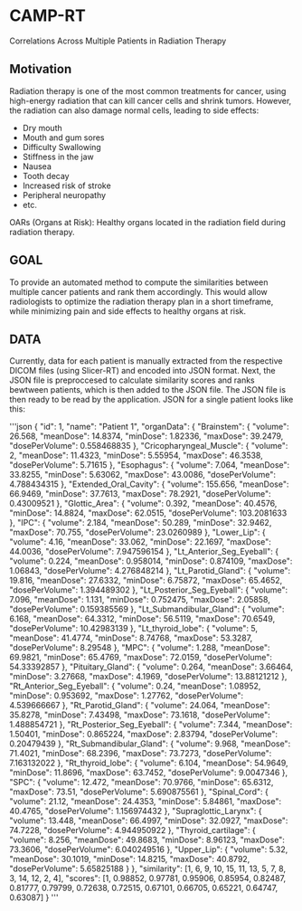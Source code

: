 # CAMP-RT
Correlations Across Multiple Patients in Radiation Therapy

## Motivation
Radiation therapy is one of the most common treatments for cancer, using high-energy radiation that can kill cancer cells and shrink tumors. However, the radiation can also damage normal cells, leading to side effects:

  - Dry mouth
  - Mouth and gum sores
  - Difficulty Swallowing
  - Stiffness in the jaw
  - Nausea
  - Tooth decay
  - Increased risk of stroke
  - Peripheral neuropathy
  - etc.

OARs (Organs at Risk): Healthy organs located in the radiation field during radiation therapy.

## GOAL
To provide an automated method to compute the similarities between multiple cancer patients and rank them accordingly. This would allow radiologists to optimize the radiation therapy plan in a short timeframe, while minimizing pain and side effects to healthy organs at risk.

## DATA
Currently, data for each patient is manually extracted from the respective DICOM files (using Slicer-RT) and encoded into JSON format. Next, the JSON file is preproccesed to calculate similarity scores and ranks bewtween patients, which is then added to the JSON file. The JSON file is then ready to be read by the application. JSON for a single patient looks like this:

'''json
{
    "id": 1,
    "name": "Patient 1",
    "organData": {
        "Brainstem": {
            "volume": 26.568,
            "meanDose": 14.8374,
            "minDose": 1.82336,
            "maxDose": 39.2479,
            "dosePerVolume": 0.558468835
        },
        "Cricopharyngeal_Muscle": {
            "volume": 2,
            "meanDose": 11.4323,
            "minDose": 5.55954,
            "maxDose": 46.3538,
            "dosePerVolume": 5.71615
        },
        "Esophagus": {
            "volume": 7.064,
            "meanDose": 33.8255,
            "minDose": 5.63062,
            "maxDose": 43.0086,
            "dosePerVolume": 4.788434315
        },
        "Extended_Oral_Cavity": {
            "volume": 155.656,
            "meanDose": 66.9469,
            "minDose": 37.7613,
            "maxDose": 78.2921,
            "dosePerVolume": 0.43009521
        },
        "Glottic_Area": {
            "volume": 0.392,
            "meanDose": 40.4576,
            "minDose": 14.8824,
            "maxDose": 62.0515,
            "dosePerVolume": 103.2081633
        },
        "IPC": {
            "volume": 2.184,
            "meanDose": 50.289,
            "minDose": 32.9462,
            "maxDose": 70.755,
            "dosePerVolume": 23.0260989
        },
        "Lower_Lip": {
            "volume": 4.16,
            "meanDose": 33.062,
            "minDose": 22.1697,
            "maxDose": 44.0036,
            "dosePerVolume": 7.947596154
        },
        "Lt_Anterior_Seg_Eyeball": {
            "volume": 0.224,
            "meanDose": 0.958014,
            "minDose": 0.874109,
            "maxDose": 1.06843,
            "dosePerVolume": 4.276848214
        },
        "Lt_Parotid_Gland": {
            "volume": 19.816,
            "meanDose": 27.6332,
            "minDose": 6.75872,
            "maxDose": 65.4652,
            "dosePerVolume": 1.394489302
        },
        "Lt_Posterior_Seg_Eyeball": {
            "volume": 7.096,
            "meanDose": 1.131,
            "minDose": 0.752475,
            "maxDose": 2.05858,
            "dosePerVolume": 0.159385569
        },
        "Lt_Submandibular_Gland": {
            "volume": 6.168,
            "meanDose": 64.3312,
            "minDose": 56.5119,
            "maxDose": 70.6549,
            "dosePerVolume": 10.42983139
        },
        "Lt_thyroid_lobe": {
            "volume": 5,
            "meanDose": 41.4774,
            "minDose": 8.74768,
            "maxDose": 53.3287,
            "dosePerVolume": 8.29548
        },
        "MPC": {
            "volume": 1.288,
            "meanDose": 69.9821,
            "minDose": 65.4769,
            "maxDose": 72.0159,
            "dosePerVolume": 54.33392857
        },
        "Pituitary_Gland": {
            "volume": 0.264,
            "meanDose": 3.66464,
            "minDose": 3.27668,
            "maxDose": 4.1969,
            "dosePerVolume": 13.88121212
        },
        "Rt_Anterior_Seg_Eyeball": {
            "volume": 0.24,
            "meanDose": 1.08952,
            "minDose": 0.953692,
            "maxDose": 1.27762,
            "dosePerVolume": 4.539666667
        },
        "Rt_Parotid_Gland": {
            "volume": 24.064,
            "meanDose": 35.8278,
            "minDose": 7.43498,
            "maxDose": 73.1618,
            "dosePerVolume": 1.488854721
        },
        "Rt_Posterior_Seg_Eyeball": {
            "volume": 7.344,
            "meanDose": 1.50401,
            "minDose": 0.865224,
            "maxDose": 2.83794,
            "dosePerVolume": 0.20479439
        },
        "Rt_Submandibular_Gland": {
            "volume": 9.968,
            "meanDose": 71.4021,
            "minDose": 68.2396,
            "maxDose": 73.7273,
            "dosePerVolume": 7.163132022
        },
        "Rt_thyroid_lobe": {
            "volume": 6.104,
            "meanDose": 54.9649,
            "minDose": 11.8696,
            "maxDose": 63.7452,
            "dosePerVolume": 9.0047346
        },
        "SPC": {
            "volume": 12.472,
            "meanDose": 70.9766,
            "minDose": 65.6312,
            "maxDose": 73.51,
            "dosePerVolume": 5.690875561
        },
        "Spinal_Cord": {
            "volume": 21.12,
            "meanDose": 24.4353,
            "minDose": 5.84861,
            "maxDose": 40.4765,
            "dosePerVolume": 1.156974432
        },
        "Supraglottic_Larynx": {
            "volume": 13.448,
            "meanDose": 66.4997,
            "minDose": 32.0927,
            "maxDose": 74.7228,
            "dosePerVolume": 4.944950922
        },
        "Thyroid_cartilage": {
            "volume": 8.256,
            "meanDose": 49.8683,
            "minDose": 8.96123,
            "maxDose": 73.3606,
            "dosePerVolume": 6.040249516
        },
        "Upper_Lip": {
            "volume": 5.32,
            "meanDose": 30.1019,
            "minDose": 14.8215,
            "maxDose": 40.8792,
            "dosePerVolume": 5.65825188
        }
    },
    "similarity": [1, 6, 9, 10, 15, 11, 13, 5, 7, 8, 3, 14, 12, 2, 4],
    "scores": [1, 0.98852, 0.97781, 0.95906, 0.85954, 0.82487, 0.81777, 0.79799, 0.72638, 0.72515, 0.67101, 0.66705, 0.65221, 0.64747, 0.63087]
}
'''
